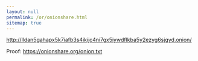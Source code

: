 ```yaml
---
layout: null
permalink: /or/onionshare.html
sitemap: true
---
```


http://lldan5gahapx5k7iafb3s4ikijc4ni7gx5iywdflkba5y2ezyg6sjgyd.onion/

Proof: https://onionshare.org/onion.txt
